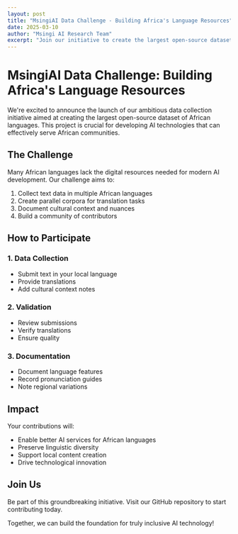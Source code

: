 ```yaml
---
layout: post
title: "MsingiAI Data Challenge - Building Africa's Language Resources"
date: 2025-03-10
author: "Msingi AI Research Team"
excerpt: "Join our initiative to create the largest open-source dataset of African languages, powering the next generation of AI technologies."
---
```


# MsingiAI Data Challenge: Building Africa's Language Resources

We're excited to announce the launch of our ambitious data collection initiative aimed at creating the largest open-source dataset of African languages. This project is crucial for developing AI technologies that can effectively serve African communities.

## The Challenge

Many African languages lack the digital resources needed for modern AI development. Our challenge aims to:

1. Collect text data in multiple African languages
2. Create parallel corpora for translation tasks
3. Document cultural context and nuances
4. Build a community of contributors

## How to Participate

### 1. Data Collection
- Submit text in your local language
- Provide translations
- Add cultural context notes

### 2. Validation
- Review submissions
- Verify translations
- Ensure quality

### 3. Documentation
- Document language features
- Record pronunciation guides
- Note regional variations

## Impact

Your contributions will:
- Enable better AI services for African languages
- Preserve linguistic diversity
- Support local content creation
- Drive technological innovation

## Join Us

Be part of this groundbreaking initiative. Visit our GitHub repository to start contributing today.

Together, we can build the foundation for truly inclusive AI technology!
